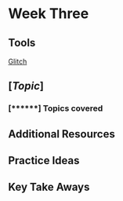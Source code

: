 # Week Three

## Tools

[Glitch](https://glitch.com/)

## [*****Topic*****]

### [******] Topics covered

## Additional Resources

## Practice Ideas

## Key Take Aways
